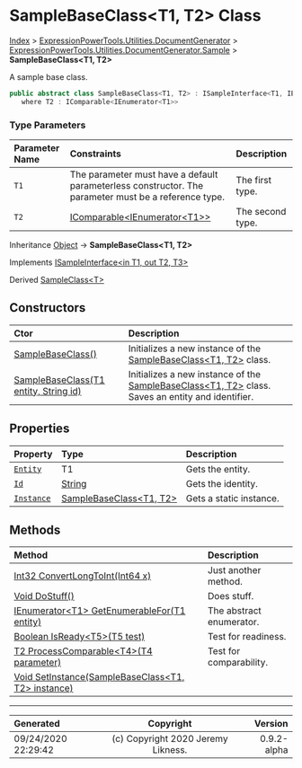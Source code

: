 ﻿# SampleBaseClass&lt;T1, T2> Class

[Index](../index.md) > [ExpressionPowerTools.Utilities.DocumentGenerator](ExpressionPowerTools.Utilities.DocumentGenerator.a.md) > [ExpressionPowerTools.Utilities.DocumentGenerator.Sample](ExpressionPowerTools.Utilities.DocumentGenerator.Sample.n.md) > **SampleBaseClass<T1, T2>**

A sample base class.

```csharp
public abstract class SampleBaseClass<T1, T2> : ISampleInterface<T1, IEnumerator<T1>, T2>
   where T2 : IComparable<IEnumerator<T1>>
```

### Type Parameters

| Parameter Name | Constraints | Description |
| :-- | :-- | :-- |
| `T1` | The parameter must have a default parameterless constructor. The parameter must be a reference type. | The first type. |
| `T2` | [IComparable&lt;IEnumerator&lt;T1>>](https://docs.microsoft.com/dotnet/api/system.icomparable-1) | The second type. |

Inheritance [Object](https://docs.microsoft.com/dotnet/api/system.object) → **SampleBaseClass&lt;T1, T2>**

Implements  [ISampleInterface&lt;in T1, out T2, T3>](ExpressionPowerTools.Utilities.DocumentGenerator.Sample.ISampleInterface`3.i.md) 

Derived  [SampleClass&lt;T>](ExpressionPowerTools.Utilities.DocumentGenerator.Sample.SampleClass`1.cs.md) 

## Constructors

| Ctor | Description |
| :-- | :-- |
| [SampleBaseClass()](ExpressionPowerTools.Utilities.DocumentGenerator.Sample.SampleBaseClass`2.ctor.md#samplebaseclass) | Initializes a new instance of the [SampleBaseClass&lt;T1, T2>](ExpressionPowerTools.Utilities.DocumentGenerator.Sample.SampleBaseClass`2.cs.md) class. |
| [SampleBaseClass(T1 entity, String id)](ExpressionPowerTools.Utilities.DocumentGenerator.Sample.SampleBaseClass`2.ctor.md#samplebaseclasst1-entity-string-id) | Initializes a new instance of the [SampleBaseClass&lt;T1, T2>](ExpressionPowerTools.Utilities.DocumentGenerator.Sample.SampleBaseClass`2.cs.md) class.            Saves an entity and identifier. |
## Properties

| Property | Type | Description |
| :-- | :-- | :-- |
| [`Entity`](ExpressionPowerTools.Utilities.DocumentGenerator.Sample.SampleBaseClass`2.Entity.prop.md) | T1 | Gets the entity. |
| [`Id`](ExpressionPowerTools.Utilities.DocumentGenerator.Sample.SampleBaseClass`2.Id.prop.md) | [String](https://docs.microsoft.com/dotnet/api/system.string) | Gets the identity. |
| [`Instance`](ExpressionPowerTools.Utilities.DocumentGenerator.Sample.SampleBaseClass`2.Instance.prop.md) | [SampleBaseClass&lt;T1, T2>](ExpressionPowerTools.Utilities.DocumentGenerator.Sample.SampleBaseClass`2.cs.md) | Gets a static instance. |

## Methods

| Method | Description |
| :-- | :-- |
| [Int32 ConvertLongToInt(Int64 x)](ExpressionPowerTools.Utilities.DocumentGenerator.Sample.SampleBaseClass`2.ConvertLongToInt.m.md) | Just another method. |
| [Void DoStuff()](ExpressionPowerTools.Utilities.DocumentGenerator.Sample.SampleBaseClass`2.DoStuff.m.md) | Does stuff. |
| [IEnumerator&lt;T1> GetEnumerableFor(T1 entity)](ExpressionPowerTools.Utilities.DocumentGenerator.Sample.SampleBaseClass`2.GetEnumerableFor.m.md) | The abstract enumerator. |
| [Boolean IsReady&lt;T5>(T5 test)](ExpressionPowerTools.Utilities.DocumentGenerator.Sample.SampleBaseClass`2.IsReady.m.md) | Test for readiness. |
| [T2 ProcessComparable&lt;T4>(T4 parameter)](ExpressionPowerTools.Utilities.DocumentGenerator.Sample.SampleBaseClass`2.ProcessComparable.m.md) | Test for comparability. |
| [Void SetInstance(SampleBaseClass&lt;T1, T2> instance)](ExpressionPowerTools.Utilities.DocumentGenerator.Sample.SampleBaseClass`2.SetInstance.m.md) |  |

---

| Generated | Copyright | Version |
| :-- | :-: | --: |
| 09/24/2020 22:29:42 | (c) Copyright 2020 Jeremy Likness. | 0.9.2-alpha |
